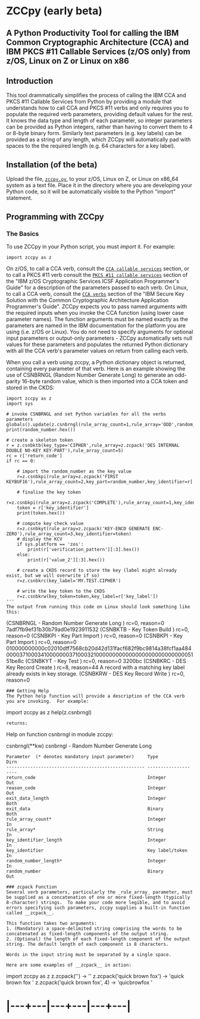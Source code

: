 # ZCCpy (early beta)
## A Python Productivity Tool for calling the IBM Common Cryptographic Architecture (CCA) and IBM PKCS #11 Callable Services (z/OS only) from z/OS, Linux on Z or Linux on x86
## Introduction
This tool drammatically simplifies the process of calling the IBM CCA and PKCS #11 Callable Services from Python by providing a module that understands how to call CCA and PKCS #11 verbs and only requires you to populate the required verb parameters, providing default values for the rest.  It knows the data type and length of each parameter, so integer parameters can be provided as Python integers, rather than having to convert them to 4 or 8-byte binary form.  Similarly text parameters (e.g. key labels) can be provided as a string of any length, which ZCCpy will automatically pad with spaces to the the required length (e.g. 64 characters for a key label).

## Installation (of the beta)
Upload the file, [`zccpy.py`](https://github.com/admattingly/ZCCpy/blob/main/zccpy.py), to your z/OS, Linux on Z, or Linux on x86_64 system as a text file.  Place it in the directory where you are developing your Python code, so it will be automatically visible to the Python "import" statement.
## Programming with ZCCpy
### The Basics
To use ZCCpy in your Python script, you must _import_ it.  For example:
```
import zccpy as z
```
On z/OS, to call a CCA verb, consult the [`CCA callable services`](https://www.ibm.com/docs/en/zos/3.1.0?topic=guide-cca-callable-services) section, or to call a PKCS #11 verb consult the [`PKCS #11 callable services`](https://www.ibm.com/docs/en/zos/3.1.0?topic=guide-pkcs-11-callable-services) section of the "IBM z/OS Cryptographic Services ICSF Application Programmer's Guide" for a description of the parameters passed to each verb.
On Linux, to call a CCA verb, consult the [`CCA verbs`](https://www.ibm.com/docs/en/linux-on-systems?topic=82-cca-verbs) section of the "IBM Secure Key Solution with the Common Cryptographic Architecture Application Programmer's Guide".
ZCCpy expects you to pass named arguments with the required inputs when you invoke the CCA function (using  lower case parameter names).  The function arguments must be named exactly as the parameters are named in the IBM documentation for the platform you are using (i.e. z/OS or Linux).  You do not need to specify arguments for optional input parameters or output-only parameters - ZCCpy automatically sets null values for these parameters and populates the returned Python dictionary with all the CCA verb's parameter values on return from calling each verb.

When you call a verb using zccpy, a Python dictionary object is returned, containing every parameter of that verb.  Here is an example showing the use of CSNBRNGL (Random Number Generate Long) to generate an odd-parity 16-byte random value, which is then imported into a CCA token and stored in the CKDS:
```
import zccpy as z
import sys

# invoke CSNBRNGL and set Python variables for all the verbs parameters
globals().update(z.csnbrngl(rule_array_count=1,rule_array='ODD',random_number_length=16))
print(random_number.hex())

# create a skeleton token
r = z.csnbktb(key_type='CIPHER',rule_array=z.zcpack('DES INTERNAL DOUBLE NO-KEY KEY-PART'),rule_array_count=5)
rc = r['return_code']
if rc == 0:

    # import the random_number as the key value
    r=z.csnbkpi(rule_array=z.zcpack('FIRST KEYBUF16'),rule_array_count=2,key_part=random_number,key_identifier=r['key_token'])

    # finalise the key token
    r=z.csnbkpi(rule_array=z.zcpack('COMPLETE'),rule_array_count=1,key_identifier=r['key_identifier'])
    token = r['key_identifier']
    print(token.hex())

    # compute key check value
    r=z.csnbkyt(rule_array=z.zcpack('KEY-ENCD GENERATE ENC-ZERO'),rule_array_count=3,key_identifier=token)
    # display the KCV
    if sys.platform == 'zos':
        print(r['verification_pattern'][:3].hex())
    else:
        print(r['value_2'][:3].hex())

    # create a CKDS record to store the key (label might already exist, but we will overwrite if so)
    r=z.csnbkrc(key_label='MY.TEST.CIPHER')

    # write the key token to the CKDS
    r=z.csnbkrw(key_token=token,key_label=r['key_label'])
'''
The output from running this code on Linux should look something like this:
```
(CSNBRNGL - Random Number Generate Long           ) rc=0, reason=0
7adf7fb9ef31b30b79ad0e1923911532
(CSNBKTB  - Key Token Build                       ) rc=0, reason=0
(CSNBKPI  - Key Part Import                       ) rc=0, reason=0
(CSNBKPI  - Key Part Import                       ) rc=0, reason=0
010000000000c02010dff7568cb20d42d131facf682f9bc9814a38fcf1aa4840000371000341000000037100032100000000000000000000000000005151be8c
(CSNBKYT  - Key Test                              ) rc=0, reason=0
3200bc
(CSNBKRC  - DES Key Record Create                 ) rc=8, reason=44
    A record with a matching key label already exists in key storage.
(CSNBKRW  - DES Key Record Write                  ) rc=0, reason=0
```
### Getting Help
The Python help function will provide a description of the CCA verb you are invoking.  For example:
```
import zccpy as z
help(z.csnbrngl)
```
returns:
```
Help on function csnbrngl in module zccpy:

csnbrngl(**kw)
    csnbrngl - Random Number Generate Long

    Parameter  (* denotes mandatory input parameter)     Type             Dirn
    ---------------------------------------------------- ---------------- ----
    return_code                                          Integer          Out
    reason_code                                          Integer          Out
    exit_data_length                                     Integer          Both
    exit_data                                            Binary           Both
    rule_array_count*                                    Integer          In
    rule_array*                                          String           In
    key_identifier_length                                Integer          In
    key_identifier                                       Key label/token  In
    random_number_length*                                Integer          In
    random_number                                        Binary           Out
```
### zcpack Function
Several verb parameters, particularly the _rule_array_ parameter, must be supplied as a concatenation of one or more fixed-length (typically 8-character) strings.  To make your code more legible, and to avoid errors specifying such parameters, zccpy supplies a built-in function called __zcpack__.

This function takes two arguments:
1. (Mandatory) a space-delimited string comprising the words to be concatenated as fixed-length components of the output string.
2. (Optional) the length of each fixed-length component of the output string. The default length of each component is 8 characters.

Words in the input string must be separated by a single space.

Here are some examples of __zcpack__ in action:
```
import zccpy as z
z.zcpack('')                   -> ''
z.zcpack('quick brown fox')    -> 'quick   brown   fox     '
z.zcpack('quick brown fox', 4) -> 'quicbrowfox '
#                                  |---+---|---+---|---+---|
```
